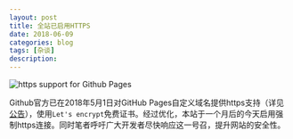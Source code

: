 ```yaml
---
layout: post
title: 全站已启用HTTPS
date: 2018-06-09
categories: blog
tags: [杂谈]
description: 
---
```


![https support for Github Pages](https://blog.github.com/assets/img/2018-05-01-github-pages-custom-domains-lock.png)

Github官方已在2018年5月1日对GitHub Pages自定义域名提供https支持（详见[公告](https://blog.github.com/2018-05-01-github-pages-custom-domains-https/)），使用```Let's encrypt```免费证书。经过优化，本站于一个月后的今天启用强制https连接。同时笔者呼吁广大开发者尽快响应这一号召，提升网站的安全性。
